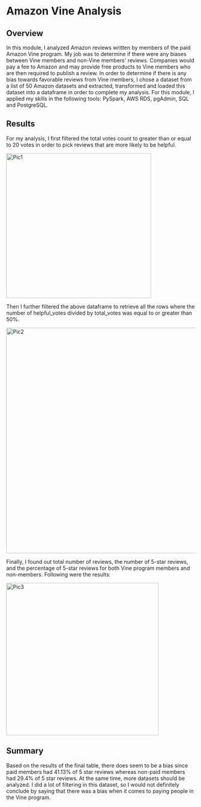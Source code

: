 # Amazon Vine Analysis

## Overview

In this module, I analyzed Amazon reviews written by members of the paid Amazon Vine program. My job was to determine if there were any biases between Vine members and non-Vine members' reviews. Companies would pay a fee to Amazon and may provide free products to Vine members who are then required to publish a review. In order to determine if there is any bias towards favorable reviews from Vine members, I chose a dataset from a list of 50 Amazon datasets and extracted, transformed and loaded this dataset into a dataframe in order to complete my analysis. For this module, I applied my skills in the following tools: PySpark, AWS RDS, pgAdmin, SQL and PostgreSQL.

## Results

For my analysis, I first filtered the total votes count to greater than or equal to 20 votes in order to pick reviews that are more likely to be helpful.

<img width="386" alt="Pic1" src="https://user-images.githubusercontent.com/95254809/170417910-33cc643d-2491-4975-ae03-6a9be120fb2d.PNG">

Then I further filtered the above dataframe to retrieve all the rows where the number of helpful_votes divided by total_votes was equal to or greater than 50%.

<img width="601" alt="Pic2" src="https://user-images.githubusercontent.com/95254809/170418728-c338e724-6fbd-4af1-b0af-b378501d5372.PNG">

Finally, I found out total number of reviews, the number of 5-star reviews, and the percentage of 5-star reviews for both Vine program members and non-members. Following were the results:

<img width="406" alt="Pic3" src="https://user-images.githubusercontent.com/95254809/170418831-595e019a-2e95-4dcf-93d1-d3a48fdb08f8.PNG">

## Summary

Based on the results of the final table, there does seem to be a bias since paid members had 41.13% of 5 star reviews whereas non-paid members had 29.4% of 5 star reviews. At the same time, more datasets should be analyzed. I did a lot of filtering in this dataset, so I would not definitely conclude by saying that there was a bias when it comes to paying people in the Vine program. 




